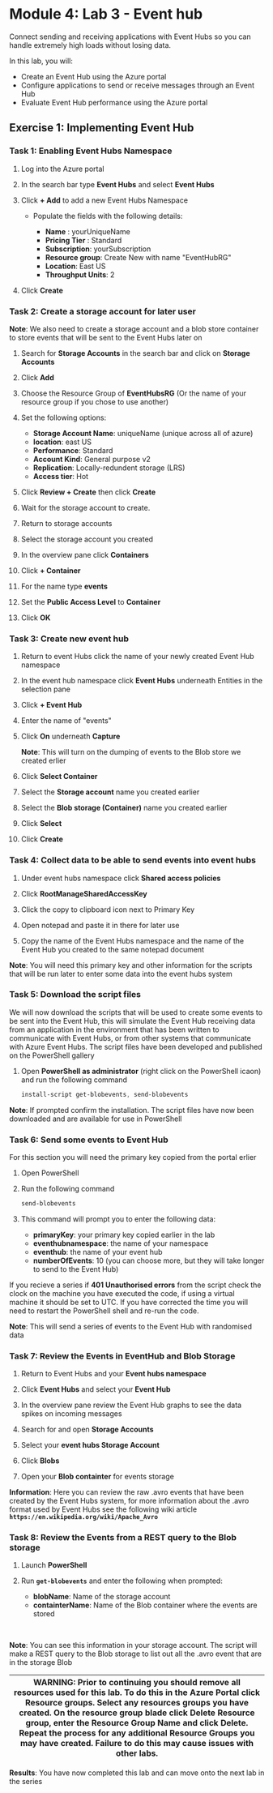 # Module 4: Lab 3 - Event hub


Connect sending and receiving applications with Event Hubs so you can handle extremely high loads without losing data.

In this lab, you will:

- Create an Event Hub using the Azure portal
- Configure applications to send or receive messages through an Event Hub
- Evaluate Event Hub performance using the Azure portal

## Exercise 1: Implementing Event Hub

### Task 1: Enabling Event Hubs Namespace

1.  Log into the Azure portal

2.  In the search bar type **Event Hubs** and select **Event Hubs**

3.  Click **+ Add** to add a new Event Hubs Namespace

    - Populate the fields with the following details:

       - **Name** : yourUniqueName
       - **Pricing Tier** : Standard
       - **Subscription**: yourSubscription
       - **Resource group**: Create New with name "EventHubRG"
       - **Location**: East US
       - **Throughput Units**: 2

4.  Click **Create**

### Task 2: Create a storage account for later user


**Note**: We also need to create a storage account and a blob store container to store events that will be sent to the Event Hubs later on


1.  Search for **Storage Accounts** in the search bar and click on **Storage Accounts**

2.  Click **Add**
3.  Choose the Resource Group of **EventHubsRG** (Or the name of your resource group if you chose to use another)
4.  Set the following options:

      - **Storage Account Name**: uniqueName (unique across all of azure)
      - **location**: east US
      - **Performance**: Standard
      - **Account Kind**: General purpose v2
      - **Replication**: Locally-redundent storage (LRS)
      - **Access tier**: Hot

5.  Click **Review + Create** then click **Create**

6.  Wait for the storage account to create.
7.  Return to storage accounts
8.  Select the storage account you created
9.  In the overview pane click **Containers**
10.  Click **+ Container**
11.  For the name type **events**
12.  Set the **Public Access Level** to **Container**
13.  Click **OK**

### Task 3: Create new event hub

1.  Return to event Hubs click the name of your newly created Event Hub namespace

2.  In the event hub namespace click **Event Hubs** underneath Entities in the selection pane

3.  Click **+ Event Hub**

4.  Enter the name of "events"

5.  Click **On** underneath **Capture**

    **Note**: This will turn on the dumping of events to the Blob store we created erlier


6.  Click **Select Container**

7.  Select the **Storage account** name you created earlier

8.  Select the **Blob storage (Container)** name you created earlier

9.  Click **Select**

10.  Click **Create**

### Task 4: Collect data to be able to send events into event hubs

1.  Under event hubs namespace click **Shared access policies**

2.  Click **RootManageSharedAccessKey**

3.  Click the copy to clipboard icon next to Primary Key

4.  Open notepad and paste it in there for later use 

5.  Copy the name of the Event Hubs namespace and the name of the Event Hub you created to the same notepad document

**Note**: You will need this primary key and other information for the scripts that will be run later to enter some data into the event hubs system


### Task 5: Download the script files


We will now download the scripts that will be used to create some events to be sent into the Event Hub, this will simulate the Event Hub receiving data from an application in the environment that has been written to communicate with Event Hubs, or from other systems that communicate with Azure Event Hubs. The script files have been developed and published on the PowerShell gallery


1.  Open **PowerShell as administrator** (right click on the PowerShell icaon) and run the following command

    ```powershell
    install-script get-blobevents, send-blobevents
    ```

**Note**: If prompted confirm the installation. The script files have now been downloaded and are available for use in PowerShell


### Task 6: Send some events to Event Hub


For this section you will need the primary key copied from the portal erlier


1.  Open PowerShell

2.  Run the following command 

    ```powershell
    send-blobevents
    ```

3.  This command will prompt you to enter the following data:

      - **primaryKey**:        your primary key copied earlier in the lab
      - **eventhubnamespace**: the name of your namespace
      - **eventhub**:          the name of your event hub
      - **numberOfEvents**:    10 (you can choose more, but they will take longer to send to the Event Hub)
  

If you recieve a series if **401 Unauthorised errors** from the script check the clock on the machine you have executed the code, if using a virtual machine it should be set to UTC. If you have corrected the time you will need to restart the PowerShell shell and re-run the code.


**Note**: This will send a series of events to the Event Hub with randomised data


### Task 7: Review the Events in EventHub and Blob Storage

1.  Return to Event Hubs and your **Event hubs namespace**

2.  Click **Event Hubs** and select your **Event Hub**

3.  In the overview pane review the Event Hub graphs to see the data spikes on incoming messages

4.  Search for and open **Storage Accounts**

5.  Select your **event hubs Storage Account**

6.  Click **Blobs**

7.  Open your **Blob containter** for events storage

**Information**: Here you can review the raw .avro events that have been created by the Event Hubs system, for more information about the .avro format used by Event Hubs see the following wiki article **`https://en.wikipedia.org/wiki/Apache_Avro`**


### Task 8: Review the Events from a REST query to the Blob storage

1.  Launch **PowerShell**

2.  Run **`get-blobevents`** and enter the following when prompted:

    - **blobName**: Name of the storage account
    - **containterName**: Name of the Blob container where the events are stored
</br>

**Note**: You can see this information in your storage account. The script will make a REST query to the Blob storage to list out all the .avro event that are in the storage Blob

| WARNING: Prior to continuing you should remove all resources used for this lab.  To do this in the **Azure Portal** click **Resource groups**.  Select any resources groups you have created.  On the resource group blade click **Delete Resource group**, enter the Resource Group Name and click **Delete**.  Repeat the process for any additional Resource Groups you may have created. **Failure to do this may cause issues with other labs.** |
| --- |


**Results**: You have now completed this lab and can move onto the next lab in the series

